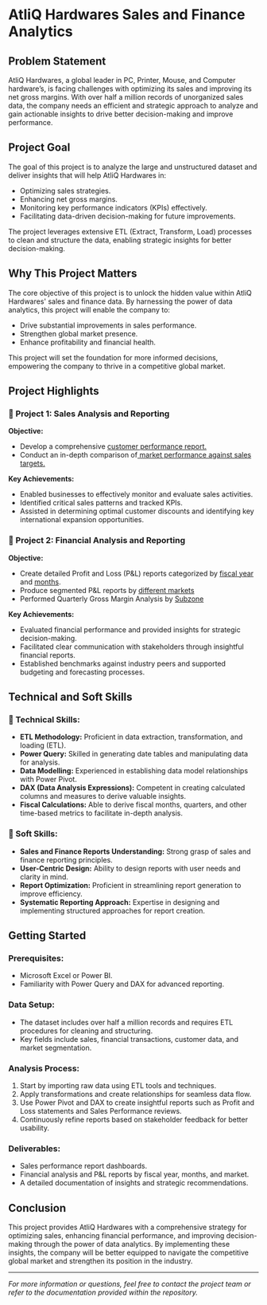 # AtliQ Hardwares Sales and Finance Analytics

## Problem Statement
AtliQ Hardwares, a global leader in PC, Printer, Mouse, and Computer hardware’s, is facing challenges with optimizing its sales and improving its net gross margins. With over half a million records of unorganized sales data, the company needs an efficient and strategic approach to analyze and gain actionable insights to drive better decision-making and improve performance.

## Project Goal
The goal of this project is to analyze the large and unstructured dataset and deliver insights that will help AtliQ Hardwares in:
- Optimizing sales strategies.
- Enhancing net gross margins.
- Monitoring key performance indicators (KPIs) effectively.
- Facilitating data-driven decision-making for future improvements.

The project leverages extensive ETL (Extract, Transform, Load) processes to clean and structure the data, enabling strategic insights for better decision-making.

## Why This Project Matters
The core objective of this project is to unlock the hidden value within AtliQ Hardwares' sales and finance data. By harnessing the power of data analytics, this project will enable the company to:
- Drive substantial improvements in sales performance.
- Strengthen global market presence.
- Enhance profitability and financial health.

This project will set the foundation for more informed decisions, empowering the company to thrive in a competitive global market.

## Project Highlights

### 📘 Project 1: Sales Analysis and Reporting
**Objective:**
- Develop a comprehensive [customer performance report.](https://github.com/aayushinidhi/Excel-Sales-Analytics/blob/main/Customer%20Performane%20Report%20.pdf)
- Conduct an in-depth comparison of[ market performance against sales targets.](https://github.com/aayushinidhi/Excel-Sales-Analytics/blob/main/Market%20Performance%20Vs%20Target.pdf)

**Key Achievements:**
- Enabled businesses to effectively monitor and evaluate sales activities.
- Identified critical sales patterns and tracked KPIs.
- Assisted in determining optimal customer discounts and identifying key international expansion opportunities.

### 📘 Project 2: Financial Analysis and Reporting
**Objective:**
- Create detailed Profit and Loss (P&L) reports categorized by [fiscal year](https://github.com/aayushinidhi/Excel-Sales-Analytics/blob/main/P%20%26%20L%20by%20Fiscal%20Year.pdf) and [months](https://github.com/aayushinidhi/Excel-Sales-Analytics/blob/main/P%20%26%20L%20by%20Months.pdf).
- Produce segmented P&L reports by [different markets]( https://github.com/aayushinidhi/Excel-Sales-Analytics/blob/main/P%20%26%20%20L%20For%20Markets.pdf.)
- Performed Quarterly Gross Margin Analysis by [Subzone](https://github.com/aayushinidhi/Excel-Sales-Analytics/blob/main/GM%25%20By%20Quarters(subzone).pdf)  

**Key Achievements:**
- Evaluated financial performance and provided insights for strategic decision-making.
- Facilitated clear communication with stakeholders through insightful financial reports.
- Established benchmarks against industry peers and supported budgeting and forecasting processes.

## Technical and Soft Skills

### 💫 Technical Skills:
- **ETL Methodology:** Proficient in data extraction, transformation, and loading (ETL).
- **Power Query:** Skilled in generating date tables and manipulating data for analysis.
- **Data Modelling:** Experienced in establishing data model relationships with Power Pivot.
- **DAX (Data Analysis Expressions):** Competent in creating calculated columns and measures to derive valuable insights.
- **Fiscal Calculations:** Able to derive fiscal months, quarters, and other time-based metrics to facilitate in-depth analysis.

### 💫 Soft Skills:
- **Sales and Finance Reports Understanding:** Strong grasp of sales and finance reporting principles.
- **User-Centric Design:** Ability to design reports with user needs and clarity in mind.
- **Report Optimization:** Proficient in streamlining report generation to improve efficiency.
- **Systematic Reporting Approach:** Expertise in designing and implementing structured approaches for report creation.

## Getting Started

### Prerequisites:
- Microsoft Excel or Power BI.
- Familiarity with Power Query and DAX for advanced reporting.

### Data Setup:
- The dataset includes over half a million records and requires ETL procedures for cleaning and structuring.
- Key fields include sales, financial transactions, customer data, and market segmentation.

### Analysis Process:
1. Start by importing raw data using ETL tools and techniques.
2. Apply transformations and create relationships for seamless data flow.
3. Use Power Pivot and DAX to create insightful reports such as Profit and Loss statements and Sales Performance reviews.
4. Continuously refine reports based on stakeholder feedback for better usability.

### Deliverables:
- Sales performance report dashboards.
- Financial analysis and P&L reports by fiscal year, months, and market.
- A detailed documentation of insights and strategic recommendations.

## Conclusion
This project provides AtliQ Hardwares with a comprehensive strategy for optimizing sales, enhancing financial performance, and improving decision-making through the power of data analytics. By implementing these insights, the company will be better equipped to navigate the competitive global market and strengthen its position in the industry.

---

*For more information or questions, feel free to contact the project team or refer to the documentation provided within the repository.*

